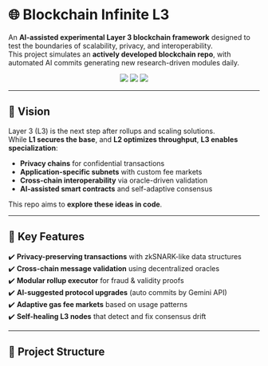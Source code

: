 # 🌐 Blockchain Infinite L3  

An **AI-assisted experimental Layer 3 blockchain framework** designed to test the boundaries of scalability, privacy, and interoperability.  
This project simulates an **actively developed blockchain repo**, with automated AI commits generating new research-driven modules daily.  

<p align="center">
  <img src="https://img.shields.io/badge/status-experimental-orange?style=for-the-badge" />
  <img src="https://img.shields.io/badge/AI%20commits-daily-blue?style=for-the-badge" />
  <img src="https://img.shields.io/badge/license-MIT-green?style=for-the-badge" />
</p>

---

## 🚀 Vision
Layer 3 (L3) is the next step after rollups and scaling solutions.  
While **L1 secures the base**, and **L2 optimizes throughput**, **L3 enables specialization**:  
- **Privacy chains** for confidential transactions  
- **Application-specific subnets** with custom fee markets  
- **Cross-chain interoperability** via oracle-driven validation  
- **AI-assisted smart contracts** and self-adaptive consensus  

This repo aims to **explore these ideas in code**.  

---

## 🧩 Key Features
✔️ **Privacy-preserving transactions** with zkSNARK-like data structures  
✔️ **Cross-chain message validation** using decentralized oracles  
✔️ **Modular rollup executor** for fraud & validity proofs  
✔️ **AI-suggested protocol upgrades** (auto commits by Gemini API)  
✔️ **Adaptive gas fee markets** based on usage patterns  
✔️ **Self-healing L3 nodes** that detect and fix consensus drift  

---

## 📂 Project Structure

